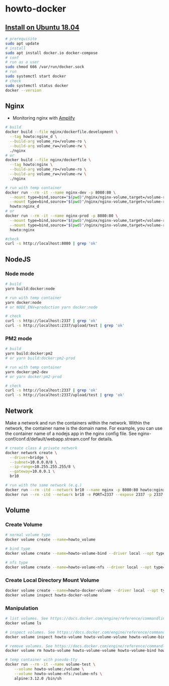 # howto-docker

## [Install on Ubuntu 18.04](https://docs.docker.com/engine/install/ubuntu/)

```sh
# prerequisite
sudo apt update
# install
sudo apt install docker.io docker-compose
# conf
# run as a user
sudo chmod 666 /var/run/docker.sock
# run
sudo systemctl start docker
# check
sudo systemctl status docker
docker --version
```

## Nginx

- Monitoring nginx with [Amplify](https://amplify.nginx.com/signup/)

```sh
# build
docker build --file nginx/dockerfile.development \
  --tag howto:nginx_d \
  --build-arg volume_ro=/volume-ro \
  --build-arg volume_rw=/volume-rw \
  ./nginx
# or
docker build --file nginx/dockerfile \
  --tag howto:nginx \
  --build-arg volume_ro=/volume-ro \
  --build-arg volume_rw=/volume-rw \
  ./nginx

# run with temp container
docker run --rm -it --name nginx-dev -p 8080:80 \
  --mount type=bind,source="$(pwd)"/nginx/nginx-volume,target=/volume-ro,readonly \
  --mount type=bind,source="$(pwd)"/nginx/nginx-volume,target=/volume-rw \
  howto:nginx_d
# or
docker run --rm -it --name nginx-prod -p 8080:80 \
  --mount type=bind,source="$(pwd)"/nginx/nginx-volume,target=/volume-ro,readonly \
  --mount type=bind,source="$(pwd)"/nginx/nginx-volume,target=/volume-rw \
  howto:nginx

#check
curl -s http://localhost:8080 | grep 'ok'
```

## NodeJS

### Node mode

```sh
# build
yarn build:docker:node

# run with temp container
yarn docker:node
# or NODE_ENV=production yarn docker:node

# check
curl -s http://localhost:2337 | grep 'ok'
curl -s http://localhost:2337/upload/test | grep 'ok'
```

### PM2 mode

```sh
# build
yarn build:docker:pm2
# or yarn build:docker:pm2-prod

# run with temp container
yarn docker:pm2-dev
# or yarn docker:pm2-prod

# check
curl -s http://localhost:2337 | grep 'ok'
curl -s http://localhost:2337/upload/test | grep 'ok'
```

## Network

Make a network and run the containers within the network.
Within the network, the container name is the domain name.
For example, you can use the container name of a nodejs app in the nginx config file.
See nginx-conf/conf.d/default/webapp.stream.conf for details.

```sh
# create class A private network
docker network create \
  --driver=bridge \
  --subnet=10.0.0.0/8 \
  --ip-range=10.255.255.255/8 \
  --gateway=10.0.0.1 \
  br10

# run with the same network (e.g.)
docker run --rm -itd --network br10 --name nginx -p 8080:80 howto:nginx
docker run --rm -itd --network br10 -e PORT=2337 --expose 2337 -p 2337:2337 howto:pm2
```

## Volume

### Create Volume

```sh
# normal volume type
docker volume create --name=howto_volume

# bind type
docker volume create --name=howto-volume-bind --driver local --opt type=bind --opt device=$PWD/volume

# nfs type
docker volume create --name=howto-volume-nfs --driver local --opt type=nfs --opt device=:$PWD/volume --opt o=addr=127.0.0.1,rw
```

### Create Local Directory Mount Volume

```sh
docker volume create --name=howto-docker-volume --driver local --opt type=bind --opt device=:$PWD/volume
docker volume inspect howto-docker-volume
```

### Manipulation

```sh
# list volumes. See https://docs.docker.com/engine/reference/commandline/volume_ls/
docker volume ls

# inspect volumes. See https://docs.docker.com/engine/reference/commandline/volume_inspect/
docker volume inspect howto-volume howto-volume-volume howto-volume-bind howto-volume-nfs

# remove volumes. See https://docs.docker.com/engine/reference/commandline/volume_rm/
docker volume rm howto-volume howto-volume-volume howto-volume-bind howto-volume-nfs

# temp container with pseudo-tty
docker run --rm -it --name volume-test \
    --volume howto-volume:/volume \
    --volume howto-volume-nfs:/volume-nfs \
    alpine:3.12.0 /bin/sh
```
